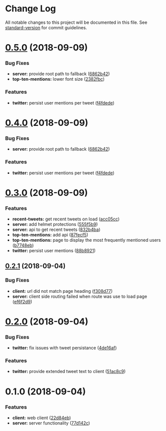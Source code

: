 # Change Log

All notable changes to this project will be documented in this file. See [standard-version](https://github.com/conventional-changelog/standard-version) for commit guidelines.

<a name="0.5.0"></a>
# [0.5.0](https://github.com/Aigeec/aras18/compare/v0.3.0...v0.5.0) (2018-09-09)


### Bug Fixes

* **server:** provide root path to fallback ([6862b42](https://github.com/Aigeec/aras18/commit/6862b42))
* **top-ten-mentions:** lower font size ([2382fbc](https://github.com/Aigeec/aras18/commit/2382fbc))


### Features

* **twitter:** persist user mentions per tweet ([f4fdede](https://github.com/Aigeec/aras18/commit/f4fdede))



<a name="0.4.0"></a>
# [0.4.0](https://github.com/Aigeec/aras18/compare/v0.3.0...v0.4.0) (2018-09-09)


### Bug Fixes

* **server:** provide root path to fallback ([6862b42](https://github.com/Aigeec/aras18/commit/6862b42))


### Features

* **twitter:** persist user mentions per tweet ([f4fdede](https://github.com/Aigeec/aras18/commit/f4fdede))



<a name="0.3.0"></a>
# [0.3.0](https://github.com/Aigeec/aras18/compare/v0.2.1...v0.3.0) (2018-09-09)


### Features

* **recent-tweets:** get recent tweets on load ([acc05cc](https://github.com/Aigeec/aras18/commit/acc05cc))
* **server:** add helmet protections ([555f5b9](https://github.com/Aigeec/aras18/commit/555f5b9))
* **server:** api to get recent tweets ([832b4ba](https://github.com/Aigeec/aras18/commit/832b4ba))
* **top-ten-mentions:** add api ([87fecf5](https://github.com/Aigeec/aras18/commit/87fecf5))
* **top-ten-mentions:** page to display the most frequently mentioned users ([b7748eb](https://github.com/Aigeec/aras18/commit/b7748eb))
* **twitter:** persist user mentions ([88b8921](https://github.com/Aigeec/aras18/commit/88b8921))



<a name="0.2.1"></a>
## [0.2.1](https://github.com/Aigeec/aras18/compare/v0.2.0...v0.2.1) (2018-09-04)


### Bug Fixes

* **client:** url did not match page heading ([f308d77](https://github.com/Aigeec/aras18/commit/f308d77))
* **server:** client side routing failed when route was use to load page ([ef6f2d9](https://github.com/Aigeec/aras18/commit/ef6f2d9))



<a name="0.2.0"></a>
# [0.2.0](https://github.com/Aigeec/aras18/compare/v0.1.0...v0.2.0) (2018-09-04)


### Bug Fixes

* **twitter:** fix issues with tweet persistance ([4de16af](https://github.com/Aigeec/aras18/commit/4de16af))


### Features

* **twitter:** provide extended tweet text to client ([51ac8c9](https://github.com/Aigeec/aras18/commit/51ac8c9))



<a name="0.1.0"></a>
# 0.1.0 (2018-09-04)


### Features

* **client:** web client ([22d84eb](https://github.com/Aigeec/aras18/commit/22d84eb))
* **server:** server functionality ([77d142c](https://github.com/Aigeec/aras18/commit/77d142c))
